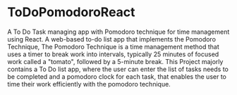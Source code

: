 # ToDoPomodoroReact
A To Do Task managing app with Pomodoro technique for time management using React.
A web-based to-do list app that implements the Pomodoro Technique, The Pomodoro Technique is a time management method that uses a timer to break work into intervals, typically 25 minutes of focused work called a "tomato", followed by a 5-minute break. 
This Project majorly contains a To Do list app, where the user can enter the list of tasks needs to be completed and a pomodoro clock for each task, that enables the user to time their work efficiently with the pomodoro technique.

